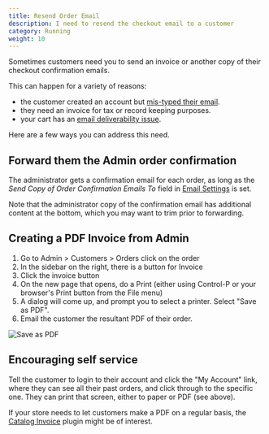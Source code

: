 ```yaml
---
title: Resend Order Email
description: I need to resend the checkout email to a customer
category: Running
weight: 10
---
```


Sometimes customers need you to send an invoice or another copy of their checkout confirmation emails. 

This can happen for a variety of reasons:

- the customer created an account but [mis-typed their email](/user/running/mistyped_email/). 
- they need an invoice for tax or record keeping purposes. 
- your cart has an [email deliverability issue](/user/email/emails_not_received/). 

Here are a few ways you can address this need. 

## Forward them the Admin order confirmation 
The administrator gets a confirmation email for each order, as long as the _Send Copy of Order Confirmation Emails To_ field in [Email Settings](/user/admin_pages/configuration/configuration_emailoptions/) is set. 

Note that the administrator copy of the confirmation email has additional content at the bottom, which you may want to trim prior to forwarding. 


## Creating a PDF Invoice from Admin 
1. Go to Admin > Customers > Orders click on the order
1. In the sidebar on the right, there is a button for Invoice
1. Click the invoice button
1. On the new page that opens, do a Print (either using Control-P or your browser's Print button from the File menu)
1. A dialog will come up, and prompt you to select a printer.  Select "Save as PDF".
1. Email the customer the resultant PDF of their order. 

![Save as PDF](/images/save_as_pdf.png)

## Encouraging self service 
Tell the customer to login to their account and click the "My Account" link, where they can see all their past orders, and click through to the specific one.
They can print that screen, either to paper or PDF (see above).

If your store needs to let customers make a PDF on a regular basis, the [Catalog Invoice](https://www.zen-cart.com/downloads.php?do=file&id=2111) plugin might be of interest.

